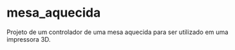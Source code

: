 # mesa_aquecida
Projeto de um controlador de uma mesa aquecida para ser utilizado em uma impressora 3D.
